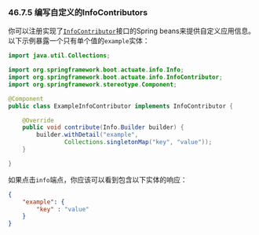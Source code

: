 ### 46.7.5 编写自定义的InfoContributors
你可以注册实现了[`InfoContributor`](https://github.com/spring-projects/spring-boot/tree/v1.4.1.RELEASE/spring-boot-actuator/src/main/java/org/springframework/boot/actuate/info/InfoContributor.java)接口的Spring beans来提供自定义应用信息。以下示例暴露一个只有单个值的`example`实体：
```java
import java.util.Collections;

import org.springframework.boot.actuate.info.Info;
import org.springframework.boot.actuate.info.InfoContributor;
import org.springframework.stereotype.Component;

@Component
public class ExampleInfoContributor implements InfoContributor {

    @Override
    public void contribute(Info.Builder builder) {
        builder.withDetail("example",
                Collections.singletonMap("key", "value"));
    }

}
```
如果点击`info`端点，你应该可以看到包含以下实体的响应：
```json
{
    "example": {
        "key" : "value"
    }
}
```
